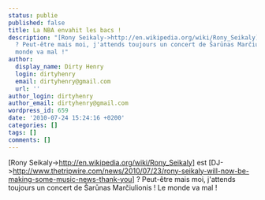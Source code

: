 ```yaml
---
status: publie
published: false
title: La NBA envahit les bacs !
description: "[Rony Seikaly->http://en.wikipedia.org/wiki/Rony_Seikaly] est [DJ->http://www.thetripwire.com/news/2010/07/23/rony-seikaly-will-now-be-making-some-music-news-thank-you]
  ? Peut-être mais moi, j'attends toujours un concert de Šarūnas Marčiulionis ! Le
  monde va mal !"
author:
  display_name: Dirty Henry
  login: dirtyhenry
  email: dirtyhenry@gmail.com
  url: ''
author_login: dirtyhenry
author_email: dirtyhenry@gmail.com
wordpress_id: 659
date: '2010-07-24 15:24:16 +0200'
categories: []
tags: []
comments: []
---
```

[Rony Seikaly->http://en.wikipedia.org/wiki/Rony_Seikaly] est [DJ->http://www.thetripwire.com/news/2010/07/23/rony-seikaly-will-now-be-making-some-music-news-thank-you] ? Peut-être mais moi, j'attends toujours un concert de Šarūnas Marčiulionis ! Le monde va mal !
